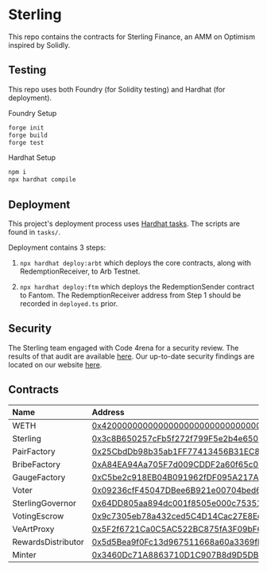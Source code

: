 # Sterling

This repo contains the contracts for Sterling Finance, an AMM on Optimism inspired by Solidly.

## Testing

This repo uses both Foundry (for Solidity testing) and Hardhat (for deployment).

Foundry Setup

```ml
forge init
forge build
forge test
```

Hardhat Setup

```ml
npm i
npx hardhat compile
```

## Deployment

This project's deployment process uses [Hardhat tasks](https://hardhat.org/guides/create-task.html). The scripts are found in `tasks/`.

Deployment contains 3 steps:

<!-- 1. `npx hardhat deploy:op` which deploys the core contracts, along with RedemptionReceiver, to Optimism. -->
1. `npx hardhat deploy:arbt` which deploys the core contracts, along with RedemptionReceiver, to Arb Testnet.

2. `npx hardhat deploy:ftm` which deploys the RedemptionSender contract to Fantom. The RedemptionReceiver address from Step 1 should be recorded in `deployed.ts` prior.

## Security

The Sterling team engaged with Code 4rena for a security review. The results of that audit are available [here](https://code4rena.com/reports/2022-05-sterling/). Our up-to-date security findings are located on our website [here](https://docs.sterling.finance/security).

## Contracts

| Name               | Address                                                                                                                               |
| :----------------- | :------------------------------------------------------------------------------------------------------------------------------------ |
| WETH               | [0x4200000000000000000000000000000000000006](https://optimistic.etherscan.io/address/0x4200000000000000000000000000000000000006#code) |
| Sterling               | [0x3c8B650257cFb5f272f799F5e2b4e65093a11a05](https://optimistic.etherscan.io/address/0x3c8B650257cFb5f272f799F5e2b4e65093a11a05#code) |
| PairFactory        | [0x25CbdDb98b35ab1FF77413456B31EC81A6B6B746](https://optimistic.etherscan.io/address/0x25CbdDb98b35ab1FF77413456B31EC81A6B6B746#code) |
| BribeFactory       | [0xA84EA94Aa705F7d009CDDF2a60f65c0d446b748E](https://optimistic.etherscan.io/address/0xA84EA94Aa705F7d009CDDF2a60f65c0d446b748E#code) |
| GaugeFactory       | [0xC5be2c918EB04B091962fDF095A217A55CFA42C5](https://optimistic.etherscan.io/address/0xC5be2c918EB04B091962fDF095A217A55CFA42C5#code) |
| Voter              | [0x09236cfF45047DBee6B921e00704bed6D6B8Cf7e](https://optimistic.etherscan.io/address/0x09236cfF45047DBee6B921e00704bed6D6B8Cf7e#code) |
| SterlingGovernor       | [0x64DD805aa894dc001f8505e000c7535179D96C9E](https://optimistic.etherscan.io/address/0x64DD805aa894dc001f8505e000c7535179D96C9E#code) |
| VotingEscrow       | [0x9c7305eb78a432ced5C4D14Cac27E8Ed569A2e26](https://optimistic.etherscan.io/address/0x9c7305eb78a432ced5C4D14Cac27E8Ed569A2e26#code) |
| VeArtProxy         | [0x5F2f6721Ca0C5AC522BC875fA3F09bF693dcFa1D](https://optimistic.etherscan.io/address/0x5F2f6721Ca0C5AC522BC875fA3F09bF693dcFa1D#code) |
| RewardsDistributor | [0x5d5Bea9f0Fc13d967511668a60a3369fD53F784F](https://optimistic.etherscan.io/address/0x5d5Bea9f0Fc13d967511668a60a3369fD53F784F#code) |
| Minter             | [0x3460Dc71A8863710D1C907B8d9D5DBC053a4102d](https://optimistic.etherscan.io/address/0x3460Dc71A8863710D1C907B8d9D5DBC053a4102d#code) |
